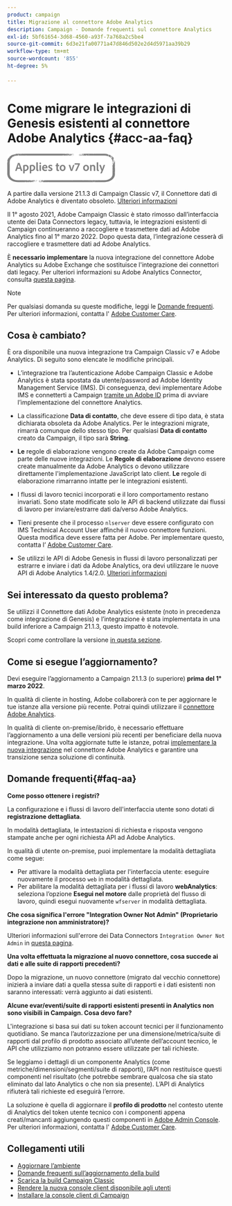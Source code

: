 ```yaml
---
product: campaign
title: Migrazione al connettore Adobe Analytics
description: Campaign - Domande frequenti sul connettore Analytics
exl-id: 5bf61654-3d68-4560-a93f-7a768a2c5be4
source-git-commit: 6d3e21fa00771a47d846d502e2d4d5971aa39b29
workflow-type: tm+mt
source-wordcount: '855'
ht-degree: 5%

---
```


# Come migrare le integrazioni di Genesis esistenti al connettore Adobe Analytics {#acc-aa-faq}

![](../../assets/v7-only.svg)

A partire dalla versione 21.1.3 di Campaign Classic v7, il Connettore dati di Adobe Analytics è diventato obsoleto. [Ulteriori informazioni](https://experienceleague.adobe.com/docs/analytics/import/dataconnectors/data-connectors-eol.html)

Il 1° agosto 2021, Adobe Campaign Classic è stato rimosso dall’interfaccia utente dei Data Connectors legacy, tuttavia, le integrazioni esistenti di Campaign continueranno a raccogliere e trasmettere dati ad Adobe Analytics fino al 1° marzo 2022. Dopo questa data, l’integrazione cesserà di raccogliere e trasmettere dati ad Adobe Analytics.

È **necessario implementare** la nuova integrazione del connettore Adobe Analytics su Adobe Exchange che sostituisce l&#39;integrazione dei connettori dati legacy. Per ulteriori informazioni su Adobe Analytics Connector, consulta [questa pagina](../../platform/using/adobe-analytics-connector.md).

>[!NOTE]
>
>Per qualsiasi domanda su queste modifiche, leggi le [Domande frequenti](#faq-aa). Per ulteriori informazioni, contatta l&#39; [Adobe Customer Care](https://helpx.adobe.com/it/enterprise/admin-guide.html/enterprise/using/support-for-experience-cloud.ug.html).

## Cosa è cambiato?

È ora disponibile una nuova integrazione tra Campaign Classic v7 e Adobe Analytics. Di seguito sono elencate le modifiche principali.

* L’integrazione tra l’autenticazione Adobe Campaign Classic e Adobe Analytics è stata spostata da utente/password ad Adobe Identity Management Service (IMS). Di conseguenza, devi implementare Adobe IMS e connetterti a Campaign [tramite un Adobe ID](../../integrations/using/about-adobe-id.md) prima di avviare l’implementazione del connettore Analytics.

* La classificazione **Data di contatto**, che deve essere di tipo data, è stata dichiarata obsoleta da Adobe Analytics. Per le integrazioni migrate, rimarrà comunque dello stesso tipo. Per qualsiasi **Data di contatto** creato da Campaign, il tipo sarà **String**.

* **Le** regole di elaborazione vengono create da Adobe Campaign come parte delle nuove integrazioni. Le **Regole di elaborazione** devono essere create manualmente da Adobe Analytics o devono utilizzare direttamente l&#39;implementazione JavaScript lato client. **Le** regole di elaborazione rimarranno intatte per le integrazioni esistenti.

* I flussi di lavoro tecnici incorporati e il loro comportamento restano invariati. Sono state modificate solo le API di backend utilizzate dai flussi di lavoro per inviare/estrarre dati da/verso Adobe Analytics.

* Tieni presente che il processo `nlserver` deve essere configurato con IMS Technical Account User affinché il nuovo connettore funzioni. Questa modifica deve essere fatta per Adobe. Per implementare questo, contatta l’ [Adobe Customer Care](https://helpx.adobe.com/enterprise/admin-guide.html/enterprise/using/support-for-experience-cloud.ug.html).

* Se utilizzi le API di Adobe Genesis in flussi di lavoro personalizzati per estrarre e inviare i dati da Adobe Analytics, ora devi utilizzare le nuove API di Adobe Analytics 1.4/2.0. [Ulteriori informazioni](https://adobeexchangeec.zendesk.com/hc/en-us/articles/360047148832-Replacements-for-Data-Connector-API-calls)

## Sei interessato da questo problema?

Se utilizzi il Connettore dati Adobe Analytics esistente (noto in precedenza come integrazione di Genesis) e l’integrazione è stata implementata in una build inferiore a Campaign 21.1.3, questo impatto è notevole.

Scopri come controllare la versione [in questa sezione](../../platform/using/launching-adobe-campaign.md#getting-your-campaign-version).

## Come si esegue l’aggiornamento?

Devi eseguire l’aggiornamento a Campaign 21.1.3 (o superiore) **prima del 1° marzo 2022**.

In qualità di cliente in hosting, Adobe collaborerà con te per aggiornare le tue istanze alla versione più recente. Potrai quindi utilizzare il [connettore Adobe Analytics](../../platform/using/adobe-analytics-connector.md).

In qualità di cliente on-premise/ibrido, è necessario effettuare l’aggiornamento a una delle versioni più recenti per beneficiare della nuova integrazione.
Una volta aggiornate tutte le istanze, potrai [implementare la nuova integrazione](../../platform/using/adobe-analytics-provisioning.md) nel connettore Adobe Analytics e garantire una transizione senza soluzione di continuità.

## Domande frequenti{#faq-aa}

**Come posso ottenere i registri?**

La configurazione e i flussi di lavoro dell&#39;interfaccia utente sono dotati di **registrazione dettagliata**.

In modalità dettagliata, le intestazioni di richiesta e risposta vengono stampate anche per ogni richiesta API ad Adobe Analytics.

In qualità di utente on-premise, puoi implementare la modalità dettagliata come segue:

* Per attivare la modalità dettagliata per l&#39;interfaccia utente: eseguire nuovamente il processo `web` in modalità dettagliata.
* Per abilitare la modalità dettagliata per i flussi di lavoro **webAnalytics**: seleziona l’opzione **Esegui nel motore** dalle proprietà del flusso di lavoro, quindi esegui nuovamente `wfserver` in modalità dettagliata.

**Che cosa significa l&#39;errore &quot;Integration Owner Not Admin&quot; (Proprietario integrazione non amministratore)?**

Ulteriori informazioni sull&#39;errore dei Data Connectors `Integration Owner Not Admin` in [questa pagina](https://adobeexchangeec.zendesk.com/hc/en-us/articles/360035167932-Adobe-Analytics-Data-Connectors-Integration-Owner-Not-Admin-Error).

**Una volta effettuata la migrazione al nuovo connettore, cosa succede ai dati e alle suite di rapporti precedenti?**

Dopo la migrazione, un nuovo connettore (migrato dal vecchio connettore) inizierà a inviare dati a quella stessa suite di rapporti e i dati esistenti non saranno interessati: verrà aggiunto ai dati esistenti.

**Alcune evar/eventi/suite di rapporti esistenti presenti in Analytics non sono visibili in Campaign. Cosa devo fare?**

L&#39;integrazione si basa sui dati su token account tecnici per il funzionamento quotidiano. Se manca l’autorizzazione per una dimensione/metrica/suite di rapporti dal profilo di prodotto associato all’utente dell’account tecnico, le API che utilizziamo non potranno essere utilizzate per tali richieste.

Se leggiamo i dettagli di un componente Analytics (come metriche/dimensioni/segmenti/suite di rapporti), l’API non restituisce questi componenti nel risultato (che potrebbe sembrare qualcosa che sia stato eliminato dal lato Analytics o che non sia presente). L’API di Analytics rifiuterà tali richieste ed eseguirà l’errore.

La soluzione è quella di aggiornare il **profilo di prodotto** nel contesto utente di Analytics del token utente tecnico con i componenti appena creati/mancanti aggiungendo questi componenti in [Adobe Admin Console](https://adminconsole.adobe.com/). Per ulteriori informazioni, contatta l&#39; [Adobe Customer Care](https://helpx.adobe.com/enterprise/admin-guide.html/enterprise/using/support-for-experience-cloud.ug.html).

## Collegamenti utili

* [Aggiornare l’ambiente](../../production/using/build-upgrade.md)
* [Domande frequenti sull’aggiornamento della build](../../platform/using/faq-build-upgrade.md)
* [Scarica la build Campaign Classic](https://experience.adobe.com/#/downloads/content/software-distribution/it/campaign.html)
* [Rendere la nuova console client disponibile agli utenti](../../installation/using/client-console-availability-for-windows.md)
* [Installare la console client di Campaign](../../installation/using/installing-the-client-console.md)
